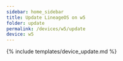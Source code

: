 ```yaml
---
sidebar: home_sidebar
title: Update LineageOS on w5
folder: update
permalink: /devices/w5/update
device: w5
---
```

{% include templates/device_update.md %}
